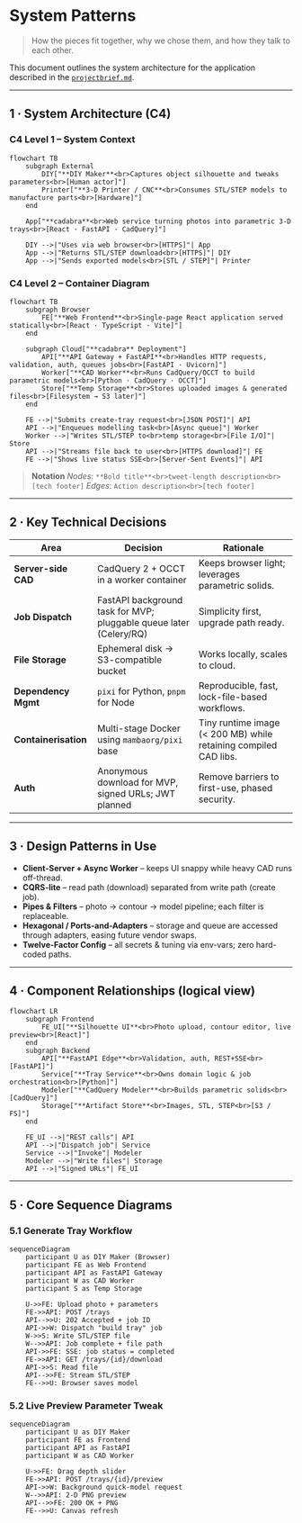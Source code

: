 # System Patterns

> How the pieces fit together, why we chose them, and how they talk to each other.

This document outlines the system architecture for the application described in the [`projectbrief.md`](./projectbrief.md).

---

## 1 · System Architecture (C4)

### C4 Level 1 – System Context

```mermaid
flowchart TB
    subgraph External
        DIY["**DIY Maker**<br>Captures object silhouette and tweaks parameters<br>[Human actor]"]
        Printer["**3-D Printer / CNC**<br>Consumes STL/STEP models to manufacture parts<br>[Hardware]"]
    end

    App["**cadabra**<br>Web service turning photos into parametric 3-D trays<br>[React · FastAPI · CadQuery]"]

    DIY -->|"Uses via web browser<br>[HTTPS]"| App
    App -->|"Returns STL/STEP download<br>[HTTPS]"| DIY
    App -->|"Sends exported models<br>[STL / STEP]"| Printer
```

### C4 Level 2 – Container Diagram

```mermaid
flowchart TB
    subgraph Browser
        FE["**Web Frontend**<br>Single-page React application served statically<br>[React · TypeScript · Vite]"]
    end

    subgraph Cloud["**cadabra** Deployment"]
        API["**API Gateway + FastAPI**<br>Handles HTTP requests, validation, auth, queues jobs<br>[FastAPI · Uvicorn]"]
        Worker["**CAD Worker**<br>Runs CadQuery/OCCT to build parametric models<br>[Python · CadQuery · OCCT]"]
        Store["**Temp Storage**<br>Stores uploaded images & generated files<br>[Filesystem → S3 later]"]
    end

    FE -->|"Submits create-tray request<br>[JSON POST]"| API
    API -->|"Enqueues modelling task<br>[Async queue]"| Worker
    Worker -->|"Writes STL/STEP to<br>temp storage<br>[File I/O]"| Store
    API -->|"Streams file back to user<br>[HTTPS download]"| FE
    FE -->|"Shows live status SSE<br>[Server-Sent Events]"| API
```

> **Notation**
> *Nodes*: `**Bold title**<br>tweet-length description<br>[tech footer]`
> *Edges*: `Action description<br>[tech footer]`

---

## 2 · Key Technical Decisions

| Area                 | Decision                                                           | Rationale                                                        |
| -------------------- | ------------------------------------------------------------------ | ---------------------------------------------------------------- |
| **Server-side CAD**  | CadQuery 2 + OCCT in a worker container                            | Keeps browser light; leverages parametric solids.                |
| **Job Dispatch**     | FastAPI background task for MVP; pluggable queue later (Celery/RQ) | Simplicity first, upgrade path ready.                            |
| **File Storage**     | Ephemeral disk → S3-compatible bucket                              | Works locally, scales to cloud.                                  |
| **Dependency Mgmt**  | `pixi` for Python, `pnpm` for Node                                 | Reproducible, fast, lock-file-based workflows.                   |
| **Containerisation** | Multi-stage Docker using `mambaorg/pixi` base                      | Tiny runtime image (< 200 MB) while retaining compiled CAD libs. |
| **Auth**             | Anonymous download for MVP, signed URLs; JWT planned               | Remove barriers to first-use, phased security.                   |

---

## 3 · Design Patterns in Use

* **Client-Server + Async Worker** – keeps UI snappy while heavy CAD runs off-thread.
* **CQRS-lite** – read path (download) separated from write path (create job).
* **Pipes & Filters** – photo → contour → model pipeline; each filter is replaceable.
* **Hexagonal / Ports-and-Adapters** – storage and queue are accessed through adapters, easing future vendor swaps.
* **Twelve-Factor Config** – all secrets & tuning via env-vars; zero hard-coded paths.

---

## 4 · Component Relationships (logical view)

```mermaid
flowchart LR
    subgraph Frontend
        FE_UI["**Silhouette UI**<br>Photo upload, contour editor, live preview<br>[React]"]
    end
    subgraph Backend
        API["**FastAPI Edge**<br>Validation, auth, REST+SSE<br>[FastAPI]"]
        Service["**Tray Service**<br>Owns domain logic & job orchestration<br>[Python]"]
        Modeler["**CadQuery Modeler**<br>Builds parametric solids<br>[CadQuery]"]
        Storage["**Artifact Store**<br>Images, STL, STEP<br>[S3 / FS]"]
    end

    FE_UI -->|"REST calls"| API
    API -->|"Dispatch job"| Service
    Service -->|"Invoke"| Modeler
    Modeler -->|"Write files"| Storage
    API -->|"Signed URLs"| FE_UI
```

---

## 5 · Core Sequence Diagrams

### 5.1 Generate Tray Workflow

```mermaid
sequenceDiagram
    participant U as DIY Maker (Browser)
    participant FE as Web Frontend
    participant API as FastAPI Gateway
    participant W as CAD Worker
    participant S as Temp Storage

    U->>FE: Upload photo + parameters
    FE->>API: POST /trays
    API-->>U: 202 Accepted + job ID
    API->>W: Dispatch "build tray" job
    W->>S: Write STL/STEP file
    W-->>API: Job complete + file path
    API->>FE: SSE: job status = completed
    FE->>API: GET /trays/{id}/download
    API->>S: Read file
    API-->>FE: Stream STL/STEP
    FE-->>U: Browser saves model
```

### 5.2 Live Preview Parameter Tweak

```mermaid
sequenceDiagram
    participant U as DIY Maker
    participant FE as Frontend
    participant API as FastAPI
    participant W as CAD Worker

    U->>FE: Drag depth slider
    FE->>API: POST /trays/{id}/preview
    API->>W: Background quick-model request
    W-->>API: 2-D PNG preview
    API-->>FE: 200 OK + PNG
    FE-->>U: Canvas refresh
```
